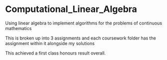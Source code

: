 # Computational_Linear_Algebra
Using linear algebra to implement algorithms for the problems of continuous mathematics

This is broken up into 3 assignments and each coursework folder has the assignment within it alongside my solutions

This achieved a first class honours result overall.

